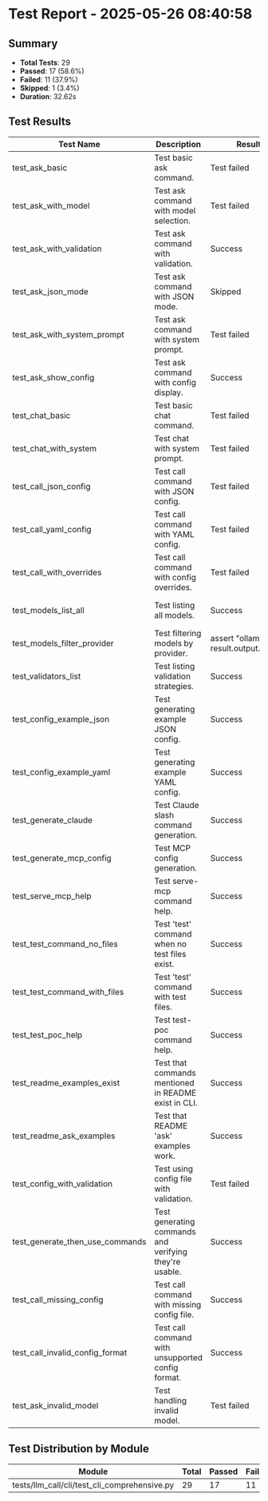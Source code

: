 # Test Report - 2025-05-26 08:40:58

## Summary
- **Total Tests**: 29
- **Passed**: 17 (58.6%)
- **Failed**: 11 (37.9%)
- **Skipped**: 1 (3.4%)
- **Duration**: 32.62s

## Test Results

| Test Name | Description | Result | Status | Duration | Timestamp | Error Message |
|-----------|-------------|--------|--------|----------|-----------|---------------|
| test_ask_basic | Test basic ask command. | Test failed | Fail | 4.579s | 2025-05-26 08:41:02 | tests/llm_call/cli/test_cli_comprehensive.py:105: in test_ask_basic     assert "test" in result.outp... |
| test_ask_with_model | Test ask command with model selection. | Test failed | Fail | 2.859s | 2025-05-26 08:41:05 | tests/llm_call/cli/test_cli_comprehensive.py:118: in test_ask_with_model     assert "4" in result.ou... |
| test_ask_with_validation | Test ask command with validation. | Success | Pass | 3.214s | 2025-05-26 08:41:09 |  |
| test_ask_json_mode | Test ask command with JSON mode. | Skipped | Skip | 0.000s | 2025-05-26 08:41:09 |  |
| test_ask_with_system_prompt | Test ask command with system prompt. | Test failed | Fail | 3.027s | 2025-05-26 08:41:12 | tests/llm_call/cli/test_cli_comprehensive.py:159: in test_ask_with_system_prompt     assert "greetin... |
| test_ask_show_config | Test ask command with config display. | Success | Pass | 3.102s | 2025-05-26 08:41:15 |  |
| test_chat_basic | Test basic chat command. | Test failed | Fail | 0.006s | 2025-05-26 08:41:15 | tests/llm_call/cli/test_cli_comprehensive.py:187: in test_chat_basic     assert result.exit_code == ... |
| test_chat_with_system | Test chat with system prompt. | Test failed | Fail | 0.004s | 2025-05-26 08:41:15 | tests/llm_call/cli/test_cli_comprehensive.py:200: in test_chat_with_system     assert result.exit_co... |
| test_call_json_config | Test call command with JSON config. | Test failed | Fail | 3.239s | 2025-05-26 08:41:18 | tests/llm_call/cli/test_cli_comprehensive.py:212: in test_call_json_config     assert "hello" in res... |
| test_call_yaml_config | Test call command with YAML config. | Test failed | Fail | 2.831s | 2025-05-26 08:41:21 | tests/llm_call/cli/test_cli_comprehensive.py:219: in test_call_yaml_config     assert "42" in result... |
| test_call_with_overrides | Test call command with config overrides. | Test failed | Fail | 0.008s | 2025-05-26 08:41:21 | tests/llm_call/cli/test_cli_comprehensive.py:230: in test_call_with_overrides     assert result.exit... |
| test_models_list_all | Test listing all models. | Success | Pass | 0.012s | 2025-05-26 08:41:21 |  |
| test_models_filter_provider | Test filtering models by provider. | assert "ollama" in result.output.lower() | Fail | 0.005s | 2025-05-26 08:41:21 | tests/llm_call/cli/test_cli_comprehensive.py:253: in test_models_filter_provider     assert "ollama"... |
| test_validators_list | Test listing validation strategies. | Success | Pass | 0.011s | 2025-05-26 08:41:21 |  |
| test_config_example_json | Test generating example JSON config. | Success | Pass | 0.003s | 2025-05-26 08:41:21 |  |
| test_config_example_yaml | Test generating example YAML config. | Success | Pass | 0.006s | 2025-05-26 08:41:21 |  |
| test_generate_claude | Test Claude slash command generation. | Success | Pass | 0.008s | 2025-05-26 08:41:21 |  |
| test_generate_mcp_config | Test MCP config generation. | Success | Pass | 0.004s | 2025-05-26 08:41:21 |  |
| test_serve_mcp_help | Test serve-mcp command help. | Success | Pass | 0.007s | 2025-05-26 08:41:21 |  |
| test_test_command_no_files | Test 'test' command when no test files exist. | Success | Pass | 0.003s | 2025-05-26 08:41:21 |  |
| test_test_command_with_files | Test 'test' command with test files. | Success | Pass | 0.023s | 2025-05-26 08:41:21 |  |
| test_test_poc_help | Test test-poc command help. | Success | Pass | 0.008s | 2025-05-26 08:41:21 |  |
| test_readme_examples_exist | Test that commands mentioned in README exist in CLI. | Success | Pass | 0.009s | 2025-05-26 08:41:21 |  |
| test_readme_ask_examples | Test that README 'ask' examples work. | Success | Pass | 3.156s | 2025-05-26 08:41:24 |  |
| test_config_with_validation | Test using config file with validation. | Test failed | Fail | 3.003s | 2025-05-26 08:41:27 | tests/llm_call/cli/test_cli_comprehensive.py:467: in test_config_with_validation     assert "valid" ... |
| test_generate_then_use_commands | Test generating commands and verifying they're usable. | Success | Pass | 0.023s | 2025-05-26 08:41:27 |  |
| test_call_missing_config | Test call command with missing config file. | Success | Pass | 0.005s | 2025-05-26 08:41:27 |  |
| test_call_invalid_config_format | Test call command with unsupported config format. | Success | Pass | 0.005s | 2025-05-26 08:41:27 |  |
| test_ask_invalid_model | Test handling invalid model. | Test failed | Fail | 3.080s | 2025-05-26 08:41:30 | tests/llm_call/cli/test_cli_comprehensive.py:524: in test_ask_invalid_model     assert result.exit_c... |

## Test Distribution by Module

| Module | Total | Passed | Failed | Skipped |
|--------|-------|--------|--------|---------|
| tests/llm_call/cli/test_cli_comprehensive.py | 29 | 17 | 11 | 1 |
